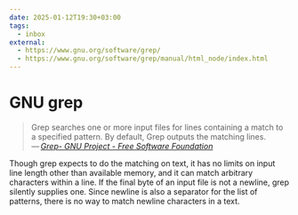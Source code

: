```yaml
---
date: 2025-01-12T19:30+03:00
tags:
  - inbox
external:
  - https://www.gnu.org/software/grep/
  - https://www.gnu.org/software/grep/manual/html_node/index.html
---
```


# GNU grep

> Grep searches one or more input files for lines containing a match to a
> specified pattern. By default, Grep outputs the matching lines.\
> — <cite>[Grep- GNU Project - Free Software Foundation](https://www.gnu.org/software/grep/)</cite>

Though grep expects to do the matching on text, it has no limits on input line
length other than available memory, and it can match arbitrary characters within
a line. If the final byte of an input file is not a newline, grep silently
supplies one. Since newline is also a separator for the list of patterns, there
is no way to match newline characters in a text.
